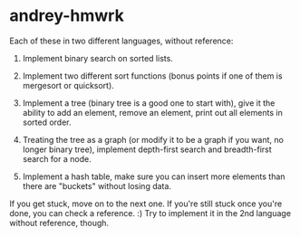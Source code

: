 andrey-hmwrk
============

Each of these in two different languages, without reference:

1. Implement binary search on sorted lists.

2. Implement two different sort functions (bonus points if one of them is mergesort or quicksort).

3. Implement a tree (binary tree is a good one to start with), give it the ability to add an element, remove an element, print out all elements in sorted order.

4. Treating the tree as a graph (or modify it to be a graph if you want, no longer binary tree), implement depth-first search and breadth-first search for a node.

5. Implement a hash table, make sure you can insert more elements than there are "buckets" without losing data.

If you get stuck, move on to the next one. If you're still stuck once you're done, you can check a reference. :) Try to implement it in the 2nd language without reference, though.
